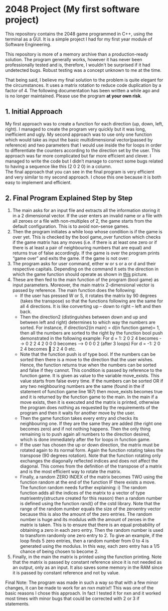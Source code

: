 # 2048 Project (My first software project)
This repository contains the 2048 game programmed in C++, using the terminal as a GUI. It is a simple project I had for my first year module of Software Engineering. 

This repository is more of a memory archive than a production-ready solution. The program generally works, however it has never been professionally tested and is, therefore, I wouldn't be surprised if it had undetected bugs. Robust testing was a concept unknown to me at the time.

That being said, I believe my final solution to the problem is quite elegant for the circumstances. It uses a matrix rotation to reduce code duplication by a factor of 4. The following documentation has been written a while ago and is no longer maintained. Please use the program **at your own risk**.

## 1. Initial Approach
My first approach was to create a function for each direction (up, down, left, right). I managed to create the program very quickly but it was long, inefficient and ugly. 
My second approach was to use only one function which would take as input the basic multidimensional vector(passed by reference) and two parameters that I would use inside the for loops in order to differentiate the counters according to the direction set by the user. This approach was far more complicated but far more efficient and clever. I managed to write the code but I didn’t manage to correct some bugs related to having a sequence like this (2 0 2 0) in a column.  
The final approach that you can see in the final program is very efficient and very similar to my second approach. I chose this one because it is both easy to implement and efficient.  

## 2. Final Program Explained Step by Step
1. The main asks for an input file and extracts all the information storing it in a 2 dimensional vector. If the user enters an invalid name or a file with all zeroes or a file with non-multiples of 2, the game starts from the default configuration. This is to avoid non-sense games.  
2. Then the program initiates a while loop whose condition is if the game is over yet. This is checked by the bool game_over function which checks if the game matrix has any moves (i.e. if there is at least one zero or if there is at least a pair of neighbouring numbers that are equal) and returns true of false accordingly. If the game is over the program prints “game over” and exits the game. If the game is not over: 
3. The program asks for user command, either w or s or a or d and their respective capitals. Depending on the command it sets the direction in which the game function should operate as shown in [this](https://drive.google.com/open?id=1RM-UKuVxZjRYZoYJxDfjwc4_OnGpDmIr) picture.
4. These are then fed to the main function of the program (bool game) as input parameters. Moreover, the main matrix 2-dimensional vector is passed by reference. The main function does the following: 
    - If the user has pressed W or S, it rotates the matrix by 90 degrees (takes the transpose) so that the functions following are the same for all 4 directions. It is like converting up – down to right – left and then back.  
    - Then the direction2 (distinguishes between down and up and between left and right) determines to which way the numbers are sorted. For instance, if direction2(in main) = d(in function game)= 1, then all the numbers are sorted to the right by the function bool push demonstrated in the following example: 
      For d = 1:      2 0 2 4          becomes --> 0 2 2 4 
	                    2 0 0 0  	 becomes -->  0 0 0 2 (after 3 loops) 
      For d = -1:     2 0 2 4  	 becomes  2 2 4 0  	 	etc. 
    - Note that the function push  is of type bool. If the numbers can be sorted then there is a move to the direction that the user wishes. Hence, the function returns true when the numbers can be sorted and false if they cannot. This condition is passed by reference to the function game. It is given as value to the variable move_exists. This value starts from false every time. If the numbers can be sorted OR if any two neighbouring numbers are the same (found in the if statement of function game line 187) then move_exists becomes true and it is returned by the function game to the main. In the main if a move exists, then it is executed and the matrix is printed, otherwise the program does nothing as requested by the requirements of the program and then it waits for another move by the user. 
    - Then the game function takes every entry and checks its neighbouring one. If they are the same they are added (the right one becomes zero) and if not nothing happens. Then the only thing remaining is to push again all numbers to the direction desired, which is done immediately after the for loops in function game.  
    - If the user has chosen the up or down direction, the matrix must be rotated again to its normal form. Again the function rotating takes the transpose (90 degrees rotation). Note that the function rotating only exchanges the diagonally reflected indices and does not affect the diagonal. This comes from the definition of the transpose of a matrix and is the most efficient way to rotate the matrix. 
    - Finally, a random ZERO INDEX of the matrix becomes TWO using the function random at the end of the function IF there exists a move. The function random needs further explaining: i) The random function adds all the indices of the matrix to a vector of type matrixentry(structure created for this reason)  then a random number is defined using the function rand() of the cstd library. Note that the range of the random number equals the size of the zeroentry vector because this is also the amount of the zero entries. The random number is huge and its modulus with the amount of zeroes in the matrix is taken. This is to ensure that there is an equal probability of obtaining a zero in each zero entry. Then the random number is used to transform randomly one zero entry to 2.  To give an example, if the loop finds 5 zero entries, then a random number from 0 to 4 is generated using the modulus. In this way, each zero entry has a 1/5 chance of being chosen to become 2. 
5. Finally, in the main the matrix is printed using the function printing. Note that the matrix is passed by constant reference since it is not needed as an output, only as an input. It also saves some memory in the RAM since it is passed by constant reference and not by value.

Final Note: The program was made in such a way so that with a few minor changes, it can be made to work for an nxn matrix!! This was one of the basic reasons I chose this approach. In fact I tested it for nxn and it worked most times with minor bugs that could be corrected with 2 or 3 if statements. 
